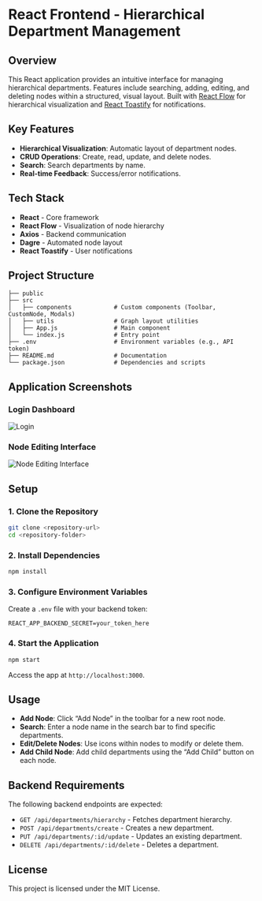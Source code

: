 
# React Frontend - Hierarchical Department Management

## Overview

This React application provides an intuitive interface for managing hierarchical departments. Features include searching, adding, editing, and deleting nodes within a structured, visual layout. Built with [React Flow](https://reactflow.dev/) for hierarchical visualization and [React Toastify](https://fkhadra.github.io/react-toastify/) for notifications.

## Key Features

- **Hierarchical Visualization**: Automatic layout of department nodes.
- **CRUD Operations**: Create, read, update, and delete nodes.
- **Search**: Search departments by name.
- **Real-time Feedback**: Success/error notifications.

## Tech Stack

- **React** - Core framework
- **React Flow** - Visualization of node hierarchy
- **Axios** - Backend communication
- **Dagre** - Automated node layout
- **React Toastify** - User notifications

## Project Structure

```
├── public
├── src
│   ├── components            # Custom components (Toolbar, CustomNode, Modals)
│   ├── utils                 # Graph layout utilities
│   ├── App.js                # Main component
│   └── index.js              # Entry point
├── .env                      # Environment variables (e.g., API token)
├── README.md                 # Documentation
└── package.json              # Dependencies and scripts
```

## Application Screenshots

### Login Dashboard
![Login](https://i.imgur.com/NlSAjOQ.png)

### Node Editing Interface
![Node Editing Interface](https://i.imgur.com/iiFhLI9.png)


## Setup

### 1. Clone the Repository

```bash
git clone <repository-url>
cd <repository-folder>
```

### 2. Install Dependencies

```bash
npm install
```

### 3. Configure Environment Variables

Create a `.env` file with your backend token:

```env
REACT_APP_BACKEND_SECRET=your_token_here
```

### 4. Start the Application

```bash
npm start
```

Access the app at `http://localhost:3000`.

## Usage

- **Add Node**: Click “Add Node” in the toolbar for a new root node.
- **Search**: Enter a node name in the search bar to find specific departments.
- **Edit/Delete Nodes**: Use icons within nodes to modify or delete them.
- **Add Child Node**: Add child departments using the “Add Child” button on each node.

## Backend Requirements

The following backend endpoints are expected:

- `GET /api/departments/hierarchy` - Fetches department hierarchy.
- `POST /api/departments/create` - Creates a new department.
- `PUT /api/departments/:id/update` - Updates an existing department.
- `DELETE /api/departments/:id/delete` - Deletes a department.

## License

This project is licensed under the MIT License.
